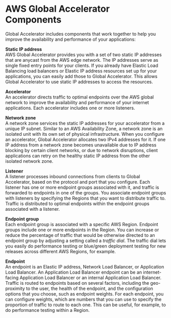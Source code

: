 # AWS Global Accelerator Components<a name="introduction-components"></a>

Global Accelerator includes components that work together to help you improve the availability and performance of your applications:

**Static IP address**  
AWS Global Accelerator provides you with a set of two static IP addresses that are anycast from the AWS edge network\. The IP addresses serve as single fixed entry points for your clients\. If you already have Elastic Load Balancing load balancers or Elastic IP address resources set up for your applications, you can easily add those to Global Accelerator\. This allows Global Accelerator to use static IP addresses to access the resources\.

**Accelerator**  
An accelerator directs traffic to optimal endpoints over the AWS global network to improve the availability and performance of your internet applications\. Each accelerator includes one or more listeners\.

**Network zone**  
A network zone services the static IP addresses for your accelerator from a unique IP subnet\. Similar to an AWS Availability Zone, a network zone is an isolated unit with its own set of physical infrastructure\.  When you configure an accelerator, Global Accelerator allocates two IPv4 addresses for it\. If one IP address from a network zone becomes unavailable due to IP address blocking by certain client networks, or due to network disruptions, client applications can retry on the healthy static IP address from the other isolated network zone\.

**Listener**  
A listener processes inbound connections from clients to Global Accelerator, based on the protocol and port that you configure\. Each listener has one or more endpoint groups associated with it, and traffic is forwarded to endpoints in one of the groups\. You associate endpoint groups with listeners by specifying the Regions that you want to distribute traffic to\. Traffic is distributed to optimal endpoints within the endpoint groups associated with a listener\.

**Endpoint group**  
Each endpoint group is associated with a specific AWS Region\. Endpoint groups include one or more endpoints in the Region\. You can increase or reduce the percentage of traffic that would be otherwise directed to an endpoint group by adjusting a setting called a *traffic dial*\. The traffic dial lets you easily do performance testing or blue/green deployment testing for new releases across different AWS Regions, for example\. 

**Endpoint**  
An endpoint is an Elastic IP address, Network Load Balancer, or Application Load Balancer\. An Application Load Balancer endpoint can be an internet\-facing Application Load Balancer or an internal Application Load Balancer\. Traffic is routed to endpoints based on several factors, including the geo\-proximity to the user, the health of the endpoint, and the configuration options that you choose, such as endpoint weights\. For each endpoint, you can configure weights, which are numbers that you can use to specify the proportion of traffic to route to each one\. This can be useful, for example, to do performance testing within a Region\.
